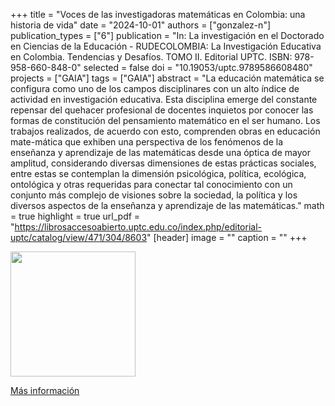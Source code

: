 +++
title = "Voces de las investigadoras matemáticas en Colombia: una historia de vida"
date = "2024-10-01"
authors = ["gonzalez-n"]
publication_types = ["6"]
publication = "In: La investigación en el Doctorado en Ciencias de la Educación - RUDECOLOMBIA: La Investigación Educativa en Colombia. Tendencias y Desafíos. TOMO II. Editorial UPTC. ISBN: 978-958-660-848-0"
selected = false
doi = "10.19053/uptc.9789586608480"
projects = ["GAIA"]
tags = ["GAIA"]
abstract = "La educación matemática se configura como uno de los campos disciplinares con un alto índice de actividad en investigación educativa. Esta disciplina emerge del constante repensar del quehacer profesional de docentes inquietos por conocer las formas de constitución del pensamiento matemático en el ser humano. Los trabajos realizados, de acuerdo con esto, comprenden obras en educación mate-mática que exhiben una perspectiva de los fenómenos de la enseñanza y aprendizaje de las matemáticas desde una óptica de mayor amplitud, considerando diversas dimensiones de estas prácticas sociales, entre estas se contemplan la dimensión psicológica, política, ecológica, ontológica y otras requeridas para conectar tal conocimiento con un conjunto más complejo de visiones sobre la sociedad, la política y los diversos aspectos de la enseñanza y aprendizaje de las matemáticas."
math = true
highlight = true
url_pdf = "https://librosaccesoabierto.uptc.edu.co/index.php/editorial-uptc/catalog/view/471/304/8603"
[header]
image = ""
caption = ""
+++

<img src="https://librosaccesoabierto.uptc.edu.co/public/presses/1/submission_471_457_coverImage_es_ES_t.png" width= 200>

[Más información](https://librosaccesoabierto.uptc.edu.co/index.php/editorial-uptc/catalog/book/471)

